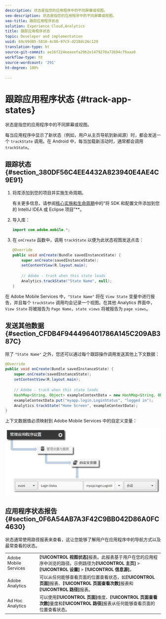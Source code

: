 ```yaml
---
description: 状态是指您的应用程序中的不同屏幕或视图。
seo-description: 状态是指您的应用程序中的不同屏幕或视图。
seo-title: 跟踪应用程序状态
solution: Experience Cloud,Analytics
title: 跟踪应用程序状态
topic: Developer and implementation
uuid: 69c99d05-5816-4c86-97c5-d218dc26c129
translation-type: ht
source-git-commit: ae16f224eeaeefa29b2e1479270a72694c79aaa0
workflow-type: ht
source-wordcount: '291'
ht-degree: 100%

---
```



# 跟踪应用程序状态 {#track-app-states}

状态是指您的应用程序中的不同屏幕或视图。

每当应用程序中显示了新状态（例如，用户从主页导航到新闻源）时，都会发送一个 `trackState` 调用。在 Android 中，每当加载新活动时，通常都会调用 `trackState`。

## 跟踪状态 {#section_380DF56C4EE4432A823940E4AE4C9E91}

1. 将库添加到您的项目并实施生命周期。

   有关更多信息，请参阅[核心实施和生命周期](/help/android/getting-started/dev-qs.md)中的“将 SDK 和配置文件添加到您的 IntelliJ IDEA 或 Eclipse 项目”**。

1. 导入库：

   ```java
   import com.adobe.mobile.*;
   ```

1. 在 `onCreate` 函数中，调用 `trackState` 以便为此状态视图发送点击：

   ```java
   @Override 
   public void onCreate(Bundle savedInstanceState) { 
       super.onCreate(savedInstanceState); 
       setContentView(R.layout.main); 
   
       // Adobe - track when this state loads 
       Analytics.trackState("State Name", null); 
   }
   ```

在 Adobe Mobile Services 中，`"State Name"` 将在 `View State` 变量中进行报告，并且每个 `trackState` 调用均会记录一个视图。在其他 Analytics 界面中，`View State` 将被报告为 `Page Name`，`state views` 将被报告为 `page views`。

## 发送其他数据 {#section_CFDB4F944496401786A145C209AB387C}

除了 `"State Name"` 之外，您还可以通过每个跟踪操作调用发送其他上下文数据：

```java
@Override 
public void onCreate(Bundle savedInstanceState) { 
    super.onCreate(savedInstanceState); 
    setContentView(R.layout.main); 
  
    // Adobe - track when this state loads 
    HashMap<String, Object> exampleContextData = new HashMap<String, Object>(); 
    exampleContextData.put("myapp.login.LoginStatus", "logged in"); 
    Analytics.trackState("Home Screen", exampleContextData); 
}
```

上下文数据值必须映射到 Adobe Mobile Services 中的自定义变量：

![](assets/map-variable-context-state.png)

## 应用程序状态报告 {#section_0F6A54AB7A3F42C9BB042D86A0FC4630}

状态通常使用路径报表来查看，这让您能够了解用户在应用程序中的导航方式以及最常查看的状态。

|  |  |
|--- |--- |
| Adobe Mobile Services | **[!UICONTROL 视图状态]**&#x200B;报表。此报表基于用户在您的应用程序中浏览的路径。示例路径为&#x200B;**[!UICONTROL 主页]** > **[!UICONTROL 设置]** > **[!UICONTROL 信息源]**。 |
| Adobe Analytics | 可以从任何能够查看页面的位置查看状态，如&#x200B;**[!UICONTROL 页面]**&#x200B;报表、**[!UICONTROL 页面查看次数]**&#x200B;报表和&#x200B;**[!UICONTROL 路径]**&#x200B;报表。 |
| Ad Hoc Analytics | 可以使用&#x200B;**[!UICONTROL 页面]**&#x200B;维度、**[!UICONTROL 页面查看次数]**&#x200B;量度和&#x200B;**[!UICONTROL 路径]**&#x200B;报表从任何能够查看页面的位置查看状态。 |


